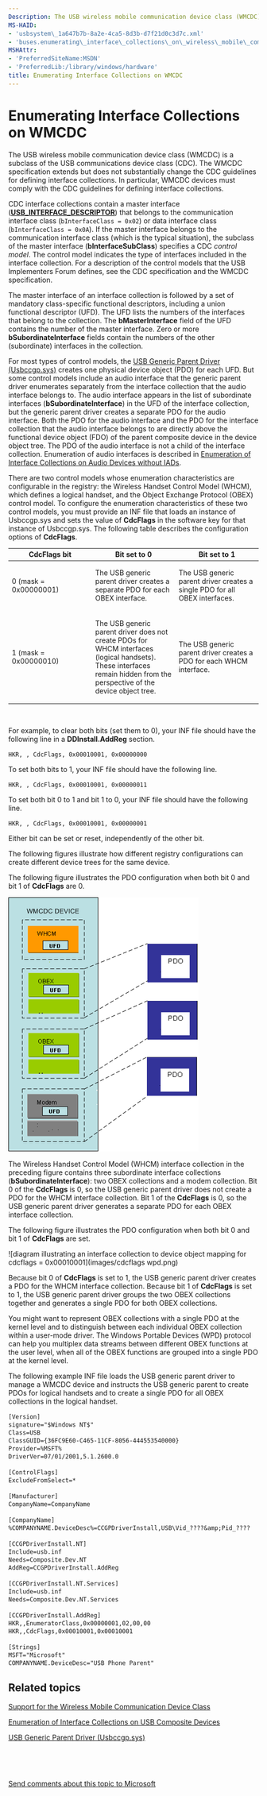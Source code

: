 ```yaml
---
Description: The USB wireless mobile communication device class (WMCDC) is a subclass of the USB communications device class (CDC).
MS-HAID:
- 'usbsystem\_1a647b7b-8a2e-4ca5-8d3b-d7f21d0c3d7c.xml'
- 'buses.enumerating\_interface\_collections\_on\_wireless\_mobile\_communication\_dev'
MSHAttr:
- 'PreferredSiteName:MSDN'
- 'PreferredLib:/library/windows/hardware'
title: Enumerating Interface Collections on WMCDC
---
```


# Enumerating Interface Collections on WMCDC


The USB wireless mobile communication device class (WMCDC) is a subclass of the USB communications device class (CDC). The WMCDC specification extends but does not substantially change the CDC guidelines for defining interface collections. In particular, WMCDC devices must comply with the CDC guidelines for defining interface collections.

CDC interface collections contain a master interface ([**USB\_INTERFACE\_DESCRIPTOR**](https://msdn.microsoft.com/library/windows/hardware/ff540065)) that belongs to the communication interface class (`bInterfaceClass = 0x02`) or data interface class (`bInterfaceClass = 0x0A`). If the master interface belongs to the communication interface class (which is the typical situation), the subclass of the master interface (**bInterfaceSubClass**) specifies a CDC *control model*. The control model indicates the type of interfaces included in the interface collection. For a description of the control models that the USB Implementers Forum defines, see the CDC specification and the WMCDC specification.

The master interface of an interface collection is followed by a set of mandatory class-specific functional descriptors, including a union functional descriptor (UFD). The UFD lists the numbers of the interfaces that belong to the collection. The **bMasterInterface** field of the UFD contains the number of the master interface. Zero or more **bSubordinateInterface** fields contain the numbers of the other (subordinate) interfaces in the collection.

For most types of control models, the [USB Generic Parent Driver (Usbccgp.sys)](usb-common-class-generic-parent-driver.md) creates one physical device object (PDO) for each UFD. But some control models include an audio interface that the generic parent driver enumerates separately from the interface collection that the audio interface belongs to. The audio interface appears in the list of subordinate interfaces (**bSubordinateInterface**) in the UFD of the interface collection, but the generic parent driver creates a separate PDO for the audio interface. Both the PDO for the audio interface and the PDO for the interface collection that the audio interface belongs to are directly above the functional device object (FDO) of the parent composite device in the device object tree. The PDO of the audio interface is not a child of the interface collection. Enumeration of audio interfaces is described in [Enumeration of Interface Collections on Audio Devices without IADs](enumeration-of-interface-collections-on-audio-devices-without-iads.md).

There are two control models whose enumeration characteristics are configurable in the registry: the Wireless Handset Control Model (WHCM), which defines a logical handset, and the Object Exchange Protocol (OBEX) control model. To configure the enumeration characteristics of these two control models, you must provide an INF file that loads an instance of Usbccgp.sys and sets the value of **CdcFlags** in the software key for that instance of Usbccgp.sys. The following table describes the configuration options of **CdcFlags**.

<table>
<colgroup>
<col width="33%" />
<col width="33%" />
<col width="33%" />
</colgroup>
<thead>
<tr class="header">
<th>CdcFlags bit</th>
<th>Bit set to 0</th>
<th>Bit set to 1</th>
</tr>
</thead>
<tbody>
<tr class="odd">
<td><p>0 (mask = 0x00000001)</p></td>
<td><p>The USB generic parent driver creates a separate PDO for each OBEX interface.</p></td>
<td><p>The USB generic parent driver creates a single PDO for all OBEX interfaces.</p></td>
</tr>
<tr class="even">
<td><p>1 (mask = 0x00000010)</p></td>
<td><p>The USB generic parent driver does not create PDOs for WHCM interfaces (logical handsets). These interfaces remain hidden from the perspective of the device object tree.</p></td>
<td><p>The USB generic parent driver creates a PDO for each WHCM interface.</p></td>
</tr>
</tbody>
</table>

 

For example, to clear both bits (set them to 0), your INF file should have the following line in a **DDInstall.AddReg** section.

```
HKR, , CdcFlags, 0x00010001, 0x00000000
```

To set both bits to 1, your INF file should have the following line.

```
HKR, , CdcFlags, 0x00010001, 0x00000011
```

To set both bit 0 to 1 and bit 1 to 0, your INF file should have the following line.

```
HKR, , CdcFlags, 0x00010001, 0x00000001
```

Either bit can be set or reset, independently of the other bit.

The following figures illustrate how different registry configurations can create different device trees for the same device.

The following figure illustrates the PDO configuration when both bit 0 and bit 1 of **CdcFlags** are 0.

![diagram illustrating an interface collection to device object mapping for cdcflags = 0x00000000](images/cdcflags.png)

The Wireless Handset Control Model (WHCM) interface collection in the preceding figure contains three subordinate interface collections (**bSubordinateInterface**): two OBEX collections and a modem collection. Bit 0 of the **CdcFlags** is 0, so the USB generic parent driver does not create a PDO for the WHCM interface collection. Bit 1 of the **CdcFlags** is 0, so the USB generic parent driver generates a separate PDO for each OBEX interface collection.

The following figure illustrates the PDO configuration when both bit 0 and bit 1 of **CdcFlags** are set.

![diagram illustrating an interface collection to device object mapping for cdcflags = 0x00010001](images/cdcflags wpd.png)

Because bit 0 of **CdcFlags** is set to 1, the USB generic parent driver creates a PDO for the WHCM interface collection. Because bit 1 of **CdcFlags** is set to 1, the USB generic parent driver groups the two OBEX collections together and generates a single PDO for both OBEX collections.

You might want to represent OBEX collections with a single PDO at the kernel level and to distinguish between each individual OBEX collection within a user-mode driver. The Windows Portable Devices (WPD) protocol can help you multiplex data streams between different OBEX functions at the user level, when all of the OBEX functions are grouped into a single PDO at the kernel level.

The following example INF file loads the USB generic parent driver to manage a WMCDC device and instructs the USB generic parent to create PDOs for logical handsets and to create a single PDO for all OBEX collections in the logical handset.

```
[Version]
signature="$Windows NT$"
Class=USB
ClassGUID={36FC9E60-C465-11CF-8056-444553540000}
Provider=%MSFT%
DriverVer=07/01/2001,5.1.2600.0

[ControlFlags]
ExcludeFromSelect=*

[Manufacturer]
CompanyName=CompanyName

[CompanyName]
%COMPANYNAME.DeviceDesc%=CCGPDriverInstall,USB\Vid_????&amp;Pid_????

[CCGPDriverInstall.NT]
Include=usb.inf
Needs=Composite.Dev.NT
AddReg=CCGPDriverInstall.AddReg

[CCGPDriverInstall.NT.Services]
Include=usb.inf
Needs=Composite.Dev.NT.Services

[CCGPDriverInstall.AddReg]
HKR,,EnumeratorClass,0x00000001,02,00,00
HKR,,CdcFlags,0x00010001,0x00010001

[Strings]
MSFT="Microsoft"
COMPANYNAME.DeviceDesc="USB Phone Parent"
```

## Related topics


[Support for the Wireless Mobile Communication Device Class](support-for-the-wireless-mobile-communication-device-class--wmcdc-.md)

[Enumeration of Interface Collections on USB Composite Devices](support-for-interface-collections.md)

[USB Generic Parent Driver (Usbccgp.sys)](usb-common-class-generic-parent-driver.md)

 

 

[Send comments about this topic to Microsoft](mailto:wsddocfb@microsoft.com?subject=Documentation%20feedback%20%5Busbcon\buses%5D:%20Enumerating%20Interface%20Collections%20on%20WMCDC%20%20RELEASE:%20%281/26/2017%29&body=%0A%0APRIVACY%20STATEMENT%0A%0AWe%20use%20your%20feedback%20to%20improve%20the%20documentation.%20We%20don't%20use%20your%20email%20address%20for%20any%20other%20purpose,%20and%20we'll%20remove%20your%20email%20address%20from%20our%20system%20after%20the%20issue%20that%20you're%20reporting%20is%20fixed.%20While%20we're%20working%20to%20fix%20this%20issue,%20we%20might%20send%20you%20an%20email%20message%20to%20ask%20for%20more%20info.%20Later,%20we%20might%20also%20send%20you%20an%20email%20message%20to%20let%20you%20know%20that%20we've%20addressed%20your%20feedback.%0A%0AFor%20more%20info%20about%20Microsoft's%20privacy%20policy,%20see%20http://privacy.microsoft.com/default.aspx. "Send comments about this topic to Microsoft")




